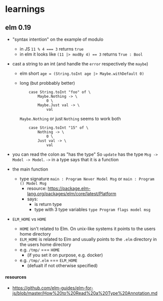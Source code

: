 # learnings

## elm 0.19
- "syntax intention" on the example of modulo
    - in JS `11 % 4 === 3` returns `true`
    - in elm it looks like `(11 |> modBy 4) == 3` returns `True : Bool`

- cast a string to an int (and handle the `error` respectively the `maybe`)
    - elm short `age = (String.toInt age |> Maybe.withDefault 0)`
    - long (but probbably better)
        ```
            case String.toInt "foo" of \
                Maybe.Nothing -> \
                    0 \
                Maybe.Just val -> \
                    val
        ```

        `Maybe.Nothing` or just `Nothing` seems to work both

        ```
            case String.toInt "15" of \
                Nothing -> \
                    0 \
                Just val -> \
                    val
        ```

- you can read the colon as "has the type" So `update` has the type `Msg -> Model -> Model`. `->`  in a type says that it is a function

- the main function
    - type signature `main : Program Never Model Msg` or `main : Program () Model Msg`
        - resource: https://package.elm-lang.org/packages/elm/core/latest/Platform
        - says:
            - is return type
            - type with 3 type variables `type Program flags model msg`

- `ELM_HOME` vs `HOME`
    - `HOME` isn't related to Elm. On unix-like systems it points to the users home directory
    - `ELM_HOME` is related to Elm and usually points to the `.elm` directory in the users home directory
    - e.g. `/tmp/` === `HOME`
        - (if you set it on purpose, e.g. docker)
    - e.g. `/tmp/.elm` === `ELM_HOME`
        - (defualt if not otherwise specified)

#### resources
- https://github.com/elm-guides/elm-for-js/blob/master/How%20to%20Read%20a%20Type%20Annotation.md
